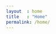 ```yaml
---
layout  : home
title   : "Home"
permalink: /home/ 
---
```

<div>
    <a class="button top-right" href="settings">
        <div class="settings"></div>
    </a>
    <div class="bottom">
        <a class="button bottom-left" href="leaderboard">
            <div class="leaderboard"></div>
        </a>
        <a class="button bottom-middle" href="collection">
            <div class="collection"></div>
        </a>
        <a class="button bottom-right" href="#">
            <div class="nearby"></div>
        </a>
    </div>
</div>